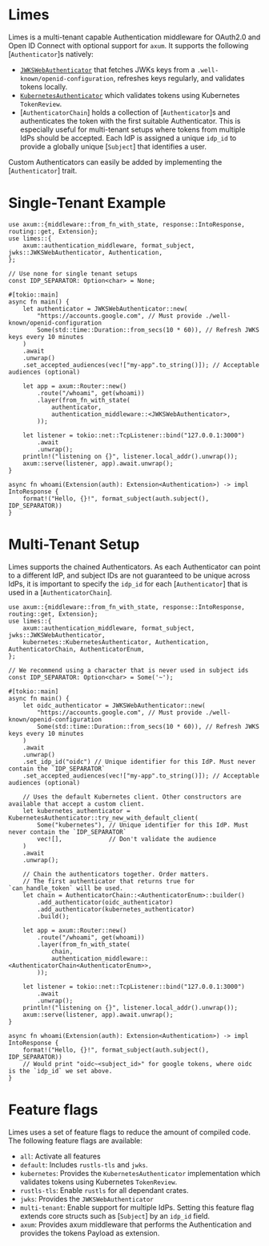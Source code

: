 # Limes

Limes is a multi-tenant capable Authentication middleware for OAuth2.0 and Open ID Connect with optional support for `axum`.
It supports the following [`Authenticator`]s natively:

* [`JWKSWebAuthenticator`](`jwks::JWKSWebAuthenticator`) that fetches JWKs keys from a `.well-known/openid-configuration`, refreshes keys regularly, and validates tokens locally.
* [`KubernetesAuthenticator`](`kubernetes::KubernetesAuthenticator`) which validates tokens using Kubernetes `TokenReview`.
* [`AuthenticatorChain`] holds a collection of [`Authenticator`]s and authenticates the token with the first suitable Authenticator. This is especially useful for multi-tenant setups where tokens from multiple IdPs should be accepted. Each IdP is assigned a unique `idp_id` to provide a globally unique [`Subject`] that identifies a user.

Custom Authenticators can easily be added by implementing the [`Authenticator`] trait.

# Single-Tenant Example

```no_run
use axum::{middleware::from_fn_with_state, response::IntoResponse, routing::get, Extension};
use limes::{
    axum::authentication_middleware, format_subject, jwks::JWKSWebAuthenticator, Authentication,
};

// Use none for single tenant setups
const IDP_SEPARATOR: Option<char> = None;

#[tokio::main]
async fn main() {
    let authenticator = JWKSWebAuthenticator::new(
        "https://accounts.google.com", // Must provide ./well-known/openid-configuration
        Some(std::time::Duration::from_secs(10 * 60)), // Refresh JWKS keys every 10 minutes
    )
    .await
    .unwrap()
    .set_accepted_audiences(vec!["my-app".to_string()]); // Acceptable audiences (optional)

    let app = axum::Router::new()
        .route("/whoami", get(whoami))
        .layer(from_fn_with_state(
            authenticator,
            authentication_middleware::<JWKSWebAuthenticator>,
        ));

    let listener = tokio::net::TcpListener::bind("127.0.0.1:3000")
        .await
        .unwrap();
    println!("listening on {}", listener.local_addr().unwrap());
    axum::serve(listener, app).await.unwrap();
}

async fn whoami(Extension(auth): Extension<Authentication>) -> impl IntoResponse {
    format!("Hello, {}!", format_subject(auth.subject(), IDP_SEPARATOR))
}
```

# Multi-Tenant Setup
Limes supports the chained Authenticators. As each Authenticator can point to a different IdP, and subject IDs are not  guaranteed to be unique across IdPs, it is important to specify the `idp_id` for each [`Authenticator`] that is used in a [`AuthenticatorChain`].

```no_run
use axum::{middleware::from_fn_with_state, response::IntoResponse, routing::get, Extension};
use limes::{
    axum::authentication_middleware, format_subject, jwks::JWKSWebAuthenticator,
    kubernetes::KubernetesAuthenticator, Authentication, AuthenticatorChain, AuthenticatorEnum,
};

// We recommend using a character that is never used in subject ids
const IDP_SEPARATOR: Option<char> = Some('~');

#[tokio::main]
async fn main() {
    let oidc_authenticator = JWKSWebAuthenticator::new(
        "https://accounts.google.com", // Must provide ./well-known/openid-configuration
        Some(std::time::Duration::from_secs(10 * 60)), // Refresh JWKS keys every 10 minutes
    )
    .await
    .unwrap()
    .set_idp_id("oidc") // Unique identifier for this IdP. Must never contain the `IDP_SEPARATOR`
    .set_accepted_audiences(vec!["my-app".to_string()]); // Acceptable audiences (optional)

    // Uses the default Kubernetes client. Other constructors are available that accept a custom client.
    let kubernetes_authenticator = KubernetesAuthenticator::try_new_with_default_client(
        Some("kubernetes"), // Unique identifier for this IdP. Must never contain the `IDP_SEPARATOR`
        vec![],             // Don't validate the audience
    )
    .await
    .unwrap();

    // Chain the authenticators together. Order matters.
    // The first authenticator that returns true for `can_handle_token` will be used.
    let chain = AuthenticatorChain::<AuthenticatorEnum>::builder()
        .add_authenticator(oidc_authenticator)
        .add_authenticator(kubernetes_authenticator)
        .build();

    let app = axum::Router::new()
        .route("/whoami", get(whoami))
        .layer(from_fn_with_state(
            chain,
            authentication_middleware::<AuthenticatorChain<AuthenticatorEnum>>,
        ));

    let listener = tokio::net::TcpListener::bind("127.0.0.1:3000")
        .await
        .unwrap();
    println!("listening on {}", listener.local_addr().unwrap());
    axum::serve(listener, app).await.unwrap();
}

async fn whoami(Extension(auth): Extension<Authentication>) -> impl IntoResponse {
    format!("Hello, {}!", format_subject(auth.subject(), IDP_SEPARATOR))
    // Would print "oidc~<subject_id>" for google tokens, where oidc is the `idp_id` we set above.
}
```

# Feature flags
Limes uses a set of feature flags to reduce the amount of compiled code.
The following feature flags are available:

* `all`: Activate all features
* `default`: Includes `rustls-tls` and `jwks`.
* `kubernetes`: Provides the `KubernetesAuthenticator` implementation which validates tokens using Kubernetes `TokenReview`.
* `rustls-tls`: Enable `rustls` for all dependant crates.
* `jwks`: Provides the `JWKSWebAuthenticator`
* `multi-tenant`: Enable support for multiple IdPs. Setting this feature flag extends core structs such as [`Subject`] by an `idp_id` field.
* `axum`: Provides axum middleware that performs the Authentication and provides the tokens Payload as extension.
